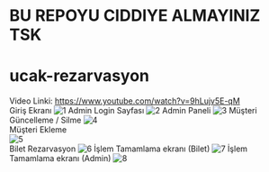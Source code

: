 # BU REPOYU CIDDIYE ALMAYINIZ TSK
# ucak-rezarvasyon
Video Linki: https://www.youtube.com/watch?v=9hLujv5E-qM <br>
Giriş Ekranı
![1](https://user-images.githubusercontent.com/49290969/104104310-4cbf5600-52b8-11eb-843a-d4e633b2b1ab.PNG)
Admin Login Sayfası
![2](https://user-images.githubusercontent.com/49290969/104104311-4d57ec80-52b8-11eb-93b6-6acab6596a9f.PNG)
Admin Paneli
![3](https://user-images.githubusercontent.com/49290969/104104323-5d6fcc00-52b8-11eb-8978-fefbe73618a5.PNG)
Müşteri Güncelleme  / Silme 
![4](https://user-images.githubusercontent.com/49290969/104104325-5ea0f900-52b8-11eb-8ecb-981cc9788abc.PNG) <br>
Müşteri Ekleme <br>
![5](https://user-images.githubusercontent.com/49290969/104104327-5fd22600-52b8-11eb-86e0-5a6a604c5aa5.PNG) <br>
Bilet Rezarvasyon
![6](https://user-images.githubusercontent.com/49290969/104104329-619be980-52b8-11eb-8cea-58c5e24af7ce.PNG)
İşlem Tamamlama ekranı (Bilet)
![7](https://user-images.githubusercontent.com/49290969/104104337-6d87ab80-52b8-11eb-82b7-9b2e9f7ec9ea.PNG)
İşlem Tamamlama ekranı (Admin)
![8](https://user-images.githubusercontent.com/49290969/104104307-4a5cfc00-52b8-11eb-9d5d-a6899eb83d4c.PNG)
